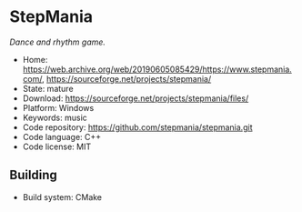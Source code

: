 # StepMania

_Dance and rhythm game._

- Home: https://web.archive.org/web/20190605085429/https://www.stepmania.com/, https://sourceforge.net/projects/stepmania/ 
- State: mature 
- Download: https://sourceforge.net/projects/stepmania/files/
- Platform: Windows
- Keywords: music
- Code repository: https://github.com/stepmania/stepmania.git
- Code language: C++
- Code license: MIT

## Building

- Build system: CMake

